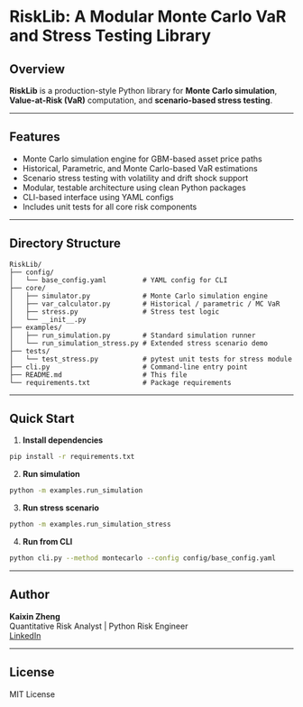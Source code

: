 # RiskLib: A Modular Monte Carlo VaR and Stress Testing Library

## Overview

**RiskLib** is a production-style Python library for **Monte Carlo simulation**, **Value-at-Risk (VaR)** computation, and **scenario-based stress testing**.

---

## Features

- Monte Carlo simulation engine for GBM-based asset price paths
- Historical, Parametric, and Monte Carlo-based VaR estimations
- Scenario stress testing with volatility and drift shock support
- Modular, testable architecture using clean Python packages
- CLI-based interface using YAML configs
- Includes unit tests for all core risk components

---

## Directory Structure

```
RiskLib/
├── config/
│   └── base_config.yaml         # YAML config for CLI
├── core/
│   ├── simulator.py             # Monte Carlo simulation engine
│   ├── var_calculator.py        # Historical / parametric / MC VaR
│   ├── stress.py                # Stress test logic
│   └── __init__.py
├── examples/
│   ├── run_simulation.py        # Standard simulation runner
│   └── run_simulation_stress.py # Extended stress scenario demo
├── tests/
│   └── test_stress.py           # pytest unit tests for stress module
├── cli.py                       # Command-line entry point
├── README.md                    # This file
└── requirements.txt             # Package requirements
```

---

## Quick Start

1. **Install dependencies**

```bash
pip install -r requirements.txt
```

2. **Run simulation**

```bash
python -m examples.run_simulation
```

3. **Run stress scenario**

```bash
python -m examples.run_simulation_stress
```

4. **Run from CLI**

```bash
python cli.py --method montecarlo --config config/base_config.yaml
```

---

## Author

**Kaixin Zheng**  
Quantitative Risk Analyst | Python Risk Engineer  
[LinkedIn](https://www.linkedin.com/in/kaixin-zheng/)

---

## License

MIT License
